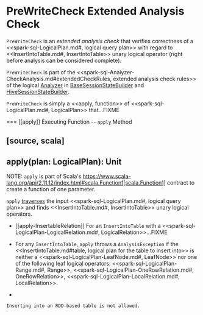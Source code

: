 # PreWriteCheck Extended Analysis Check

`PreWriteCheck` is an *extended analysis check* that verifies correctness of a <<spark-sql-LogicalPlan.md#, logical query plan>> with regard to <<InsertIntoTable.md#, InsertIntoTable>> unary logical operator (right before analysis can be considered complete).

`PreWriteCheck` is part of the <<spark-sql-Analyzer-CheckAnalysis.md#extendedCheckRules, extended analysis check rules>> of the logical [Analyzer](../Analyzer.md) in [BaseSessionStateBuilder](../BaseSessionStateBuilder.md#analyzer) and [HiveSessionStateBuilder](../hive/HiveSessionStateBuilder.md#analyzer).

`PreWriteCheck` is simply a <<apply, function>> of <<spark-sql-LogicalPlan.md#, LogicalPlan>> that...FIXME

=== [[apply]] Executing Function -- `apply` Method

[source, scala]
----
apply(plan: LogicalPlan): Unit
----

NOTE: `apply` is part of Scala's https://www.scala-lang.org/api/2.11.12/index.html#scala.Function1[scala.Function1] contract to create a function of one parameter.

`apply` [traverses](../catalyst/TreeNode.md#foreach) the input <<spark-sql-LogicalPlan.md#, logical query plan>> and finds <<InsertIntoTable.md#, InsertIntoTable>> unary logical operators.

* [[apply-InsertableRelation]] For an `InsertIntoTable` with a <<spark-sql-LogicalPlan-LogicalRelation.md#, LogicalRelation>>...FIXME

* For any `InsertIntoTable`, `apply` throws a `AnalysisException` if the <<InsertIntoTable.md#table, logical plan for the table to insert into>> is neither a <<spark-sql-LogicalPlan-LeafNode.md#, LeafNode>> nor one of the following leaf logical operators: <<spark-sql-LogicalPlan-Range.md#, Range>>, <<spark-sql-LogicalPlan-OneRowRelation.md#, OneRowRelation>>, <<spark-sql-LogicalPlan-LocalRelation.md#, LocalRelation>>.
+
```
Inserting into an RDD-based table is not allowed.
```
